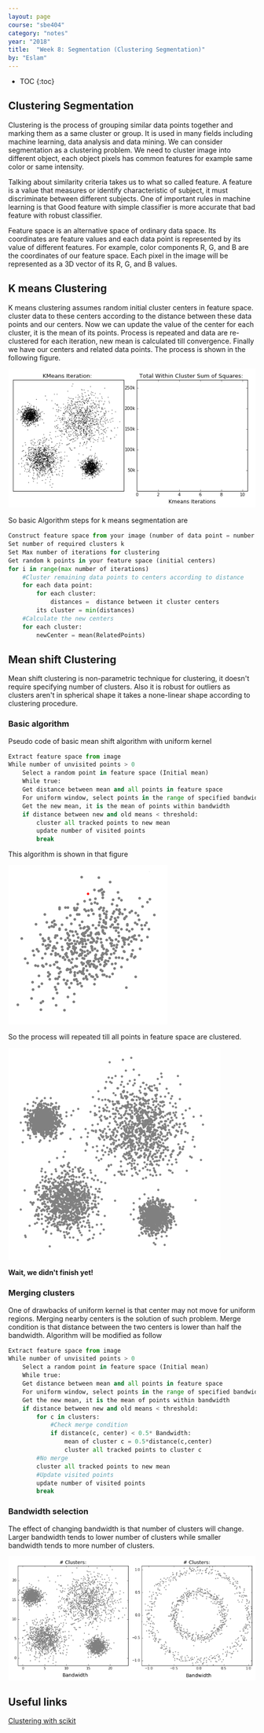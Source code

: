 ```yaml
---
layout: page
course: "sbe404"
category: "notes"
year: "2018"
title:  "Week 8: Segmentation (Clustering Segmentation)"
by: "Eslam"
---
```


* TOC
{:toc}

## Clustering Segmentation 

Clustering is the process of grouping similar data points together and marking them as a same cluster or group. It is used in many fields including machine learning, data analysis and data mining. We can consider segmentation as a clustering problem. We need to cluster image into different object, each object pixels has common features for example same color or same intensity. 


Talking about similarity criteria takes us to what so called feature. A feature is a value that measures or identify characteristic of subject, it must discriminate between different subjects. One of important rules in machine learning is that Good feature with simple classifier is more accurate that bad feature with robust classifier. 

Feature space is an alternative space of ordinary data space. Its coordinates are feature values and each data point is represented by its value of different features. For example, color components R, G, and B are the coordinates of our feature space. Each pixel in the image will be represented as a 3D vector of its R, G, and B values. 
  
## K means Clustering

K means clustering assumes random initial cluster centers in feature space. cluster data to these centers according to the distance between these data points and our centers. Now we can update the value of the center for each cluster, it is the mean of its points. Process is repeated and data are re-clustered for each iteration, new mean is calculated till convergence. Finally we have our centers and related data points. The process is shown in the following figure. 

![](../images/kmeans.gif)

So basic Algorithm steps for k means segmentation are

```python
Construct feature space from your image (number of data point = number of pixels)
Set number of required clusters k 
Set Max number of iterations for clustering
Get random k points in your feature space (initial centers)
for i in range(max number of iterations)
    #Cluster remaining data points to centers according to distance
    for each data point:
        for each cluster:
            distances =  distance between it cluster centers
        its cluster = min(distances)
    #Calculate the new centers 
    for each cluster:
        newCenter = mean(RelatedPoints)
```

## Mean shift Clustering

Mean shift clustering is non-parametric technique for clustering, it doesn't require specifying number of clusters. Also it is robust for outliers as clusters aren't in spherical shape it takes a none-linear shape according to clustering procedure. 

### Basic algorithm 
Pseudo code of basic mean shift algorithm with uniform kernel 

```python 
Extract feature space from image
While number of unvisited points > 0
    Select a random point in feature space (Initial mean)
    While true: 
    Get distance between mean and all points in feature space
    For uniform window, select points in the range of specified bandwidth and track that points
    Get the new mean, it is the mean of points within bandwidth
    if distance between new and old means < threshold:
        cluster all tracked points to new mean 
        update number of visited points 
        break
```
This algorithm is shown in that figure

![](../images/mean_shift_0.gif)

So the process will repeated till all points in feature space are clustered. 

![](../images/mean_shift_tutorial.gif)

**Wait, we didn't finish yet!**

### Merging clusters

One of drawbacks of uniform kernel is that center may not move for uniform regions. Merging nearby centers is the solution of such problem. Merge condition is that distance between the two centers is lower than half the bandwidth. Algorithm will be modified as follow

```python 
Extract feature space from image
While number of unvisited points > 0
    Select a random point in feature space (Initial mean)
    While true: 
    Get distance between mean and all points in feature space
    For uniform window, select points in the range of specified bandwidth and track that points
    Get the new mean, it is the mean of points within bandwidth
    if distance between new and old means < threshold:
        for c in clusters:
            #Check merge condition
            if distance(c, center) < 0.5* Bandwidth:
                mean of cluster c = 0.5*distance(c,center)
                cluster all tracked points to cluster c
        #No merge
        cluster all tracked points to new mean 
        #Update visited points
        update number of visited points 
        break
```

### Bandwidth selection 

The effect of changing bandwidth is that number of clusters will change. Larger bandwidth tends to lower number of clusters while smaller bandwidth tends to more number of clusters.

![](../images/mean_shift_search.gif)

## Useful links
[Clustering with scikit](https://dashee87.github.io/data%20science/general/Clustering-with-Scikit-with-GIFs/)